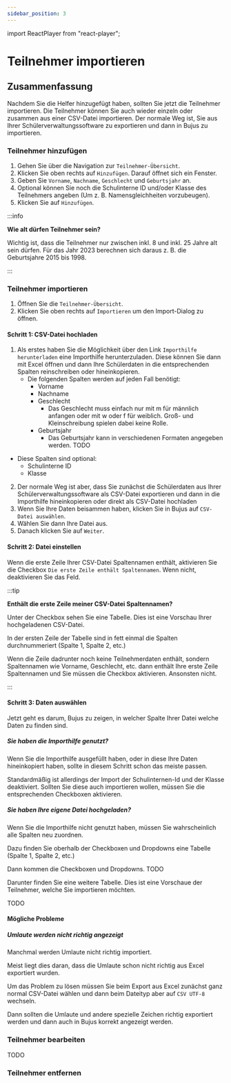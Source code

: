 ```yaml
---
sidebar_position: 3
---
```


import ReactPlayer from "react-player";

# Teilnehmer importieren

<!-- ## Video

<div className="video__wrapper">
  <ReactPlayer
    className="video__player"
    controls
    config={{
      file: {
        attributes: {
          poster:
            "https://uploads-ssl.webflow.com/60cb8d6c93a6a6dfa3b7f245/64345e1514a8f53d8aad199e_school-instructions-video-thumbnail.jpg",
        },
      },
    }}
    height="100%"
    url="https://storage.googleapis.com/files.school-app.bujus.de/school-instructions-v2-compressed.mp4"
    width="100%"
  />
</div>
­{" "} -->

## Zusammenfassung

Nachdem Sie die Helfer hinzugefügt haben, sollten Sie jetzt die Teilnehmer importieren. Die Teilnehmer können Sie auch wieder einzeln oder zusammen aus einer CSV-Datei importieren. Der normale Weg ist, Sie aus Ihrer Schülerverwaltungssoftware zu exportieren und dann in Bujus zu importieren.

### Teilnehmer hinzufügen

1. Gehen Sie über die Navigation zur `Teilnehmer-Übersicht`.
2. Klicken Sie oben rechts auf `Hinzufügen`. Darauf öffnet sich ein Fenster.
3. Geben Sie `Vorname`, `Nachname`, `Geschlecht` und `Geburtsjahr` an. 
4. Optional können Sie noch die Schulinterne ID und/oder Klasse des Teilnehmers angeben (Um z. B. Namensgleichheiten vorzubeugen).
5. Klicken Sie auf `Hinzufügen`.

:::info

**Wie alt dürfen Teilnehmer sein?**

Wichtig ist, dass die Teilnehmer nur zwischen inkl. 8 und inkl. 25 Jahre alt sein dürfen. Für das Jahr 2023 berechnen sich daraus z. B. die Geburtsjahre 2015 bis 1998.

:::

### Teilnehmer importieren

1. Öffnen Sie die `Teilnehmer-Übersicht`.
2. Klicken Sie oben rechts auf `Importieren` um den Import-Dialog zu öffnen.

#### Schritt 1: CSV-Datei hochladen

1. Als erstes haben Sie die Möglichkeit über den Link `Importhilfe herunterladen` eine Importhilfe herunterzuladen. Diese können Sie dann mit Excel öffnen und dann Ihre Schülerdaten in die entsprechenden Spalten reinschreiben oder hineinkopieren.
    - Die folgenden Spalten werden auf jeden Fall benötigt:
      - Vorname
      - Nachname
      - Geschlecht
          - Das Geschlecht muss einfach nur mit m für männlich anfangen oder mit w oder f für weiblich. Groß- und Kleinschreibung spielen dabei keine Rolle.
      - Geburtsjahr
          - Das Geburtsjahr kann in verschiedenen Formaten angegeben werden. TODO
  - Diese Spalten sind optional:
      - Schulinterne ID
      - Klasse
2. Der normale Weg ist aber, dass Sie zunächst die Schülerdaten aus Ihrer Schülerverwaltungssoftware als CSV-Datei exportieren und dann in die Importhilfe hineinkopieren oder direkt als CSV-Datei hochladen
3. Wenn Sie Ihre Daten beisammen haben, klicken Sie in Bujus auf `CSV-Datei auswählen`.
4. Wählen Sie dann Ihre Datei aus.
5. Danach klicken Sie auf `Weiter`.

#### Schritt 2: Datei einstellen

Wenn die erste Zeile Ihrer CSV-Datei Spaltennamen enthält, aktivieren Sie die Checkbox `Die erste Zeile enthält Spaltennamen`. Wenn nicht, deaktivieren Sie das Feld.

:::tip

**Enthält die erste Zeile meiner CSV-Datei Spaltennamen?**

Unter der Checkbox sehen Sie eine Tabelle. Dies ist eine Vorschau Ihrer hochgeladenen CSV-Datei.

In der ersten Zeile der Tabelle sind in fett einmal die Spalten durchnummeriert (Spalte 1, Spalte 2, etc.)

Wenn die Zeile dadrunter noch keine Teilnehmerdaten enthält, sondern Spaltennamen wie Vorname, Geschlecht, etc. dann enthält Ihre erste Zeile Spaltennamen und Sie müssen die Checkbox aktivieren. Ansonsten nicht.

:::

#### Schritt 3: Daten auswählen

Jetzt geht es darum, Bujus zu zeigen, in welcher Spalte Ihrer Datei welche Daten zu finden sind.

##### Sie haben die Importhilfe genutzt?

Wenn Sie die Importhilfe ausgefüllt haben, oder in diese Ihre Daten hineinkopiert haben, sollte in diesem Schritt schon das meiste passen.

Standardmäßig ist allerdings der Import der Schulinternen-Id und der Klasse deaktiviert. Sollten Sie diese auch importieren wollen, müssen Sie die entsprechenden Checkboxen aktivieren.

##### Sie haben Ihre eigene Datei hochgeladen?

Wenn Sie die Importhilfe nicht genutzt haben, müssen Sie wahrscheinlich alle Spalten neu zuordnen.

Dazu finden Sie oberhalb der Checkboxen und Dropdowns eine Tabelle (Spalte 1, Spalte 2, etc.)

Dann kommen die Checkboxen und Dropdowns. TODO

Darunter finden Sie eine weitere Tabelle. Dies ist eine Vorschaue der Teilnehmer, welche Sie importieren möchten.

TODO

#### Mögliche Probleme

##### Umlaute werden nicht richtig angezeigt

Manchmal werden Umlaute nicht richtig importiert.

Meist liegt dies daran, dass die Umlaute schon nicht richtig aus Excel exportiert wurden.

Um das Problem zu lösen müssen Sie beim Export aus Excel zunächst ganz normal CSV-Datei wählen und dann beim Dateityp aber auf `CSV UTF-8` wechseln.

Dann sollten die Umlaute und andere spezielle Zeichen richtig exportiert werden und dann auch in Bujus korrekt angezeigt werden.

### Teilnehmer bearbeiten

TODO

### Teilnehmer entfernen